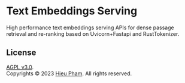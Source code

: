 # Text Embeddings Serving
High performance text embeddings serving APIs for dense passage retrieval and re-ranking based on Uvicorn+Fastapi and RustTokenizer.
## License
[AGPL v3.0](LICENSE).<br>
Copyrights &copy; 2023 [Hieu Pham](https://github.com/hieupth). All rights reserved.

